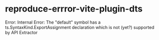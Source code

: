# reproduce-errror-vite-plugin-dts
Error: Internal Error: The "default" symbol has a ts.SyntaxKind.ExportAssignment declaration which is not (yet?) supported by API Extractor
